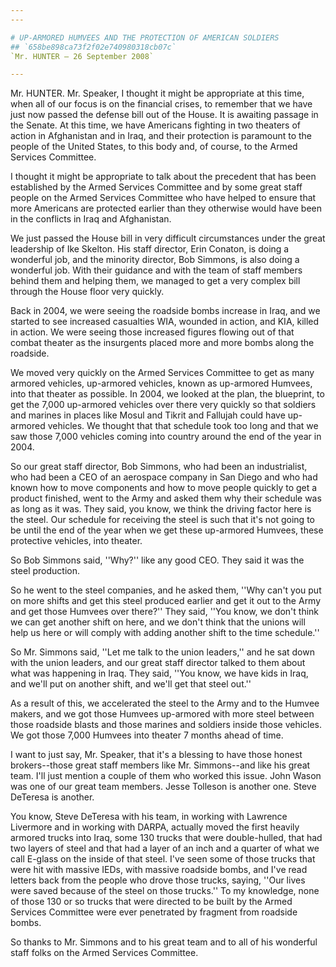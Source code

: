 ```yaml
---
---

# UP-ARMORED HUMVEES AND THE PROTECTION OF AMERICAN SOLDIERS
## `658be898ca73f2f02e740980318cb07c`
`Mr. HUNTER — 26 September 2008`

---
```



Mr. HUNTER. Mr. Speaker, I thought it might be appropriate at this 
time, when all of our focus is on the financial crises, to remember 
that we have just now passed the defense bill out of the House. It is 
awaiting passage in the Senate. At this time, we have Americans 
fighting in two theaters of action in Afghanistan and in Iraq, and 
their protection is paramount to the people of the United States, to 
this body and, of course, to the Armed Services Committee.

I thought it might be appropriate to talk about the precedent that 
has been established by the Armed Services Committee and by some great 
staff people on the Armed Services Committee who have helped to ensure 
that more Americans are protected earlier than they otherwise would 
have been in the conflicts in Iraq and Afghanistan.

We just passed the House bill in very difficult circumstances under 
the great leadership of Ike Skelton. His staff director, Erin Conaton, 
is doing a wonderful job, and the minority director, Bob Simmons, is 
also doing a wonderful job. With their guidance and with the team of 
staff members behind them and helping them, we managed to get a very 
complex bill through the House floor very quickly.

Back in 2004, we were seeing the roadside bombs increase in Iraq, and 
we started to see increased casualties WIA, wounded in action, and KIA, 
killed in action. We were seeing those increased figures flowing out of 
that combat theater as the insurgents placed more and more bombs along 
the roadside.

We moved very quickly on the Armed Services Committee to get as many 
armored vehicles, up-armored vehicles, known as up-armored Humvees, 
into that theater as possible. In 2004, we looked at the plan, the 
blueprint, to get the 7,000 up-armored vehicles over there very quickly 
so that soldiers and marines in places like Mosul and Tikrit and 
Fallujah could have up-armored vehicles. We thought that that schedule 
took too long and that we saw those 7,000 vehicles coming into country 
around the end of the year in 2004.

So our great staff director, Bob Simmons, who had been an 
industrialist, who had been a CEO of an aerospace company in San Diego 
and who had known how to move components and how to move people quickly 
to get a product finished, went to the Army and asked them why their 
schedule was as long as it was. They said, you know, we think the 
driving factor here is the steel. Our schedule for receiving the steel 
is such that it's not going to be until the end of the year when we get 
these up-armored Humvees, these protective vehicles, into theater.

So Bob Simmons said, ''Why?'' like any good CEO. They said it was the 
steel production.

So he went to the steel companies, and he asked them, ''Why can't you 
put on more shifts and get this steel produced earlier and get it out 
to the Army and get those Humvees over there?'' They said, ''You know, 
we don't think we can get another shift on here, and we don't think 
that the unions will help us here or will comply with adding another 
shift to the time schedule.''

So Mr. Simmons said, ''Let me talk to the union leaders,'' and he sat 
down with the union leaders, and our great staff director talked to 
them about what was happening in Iraq. They said, ''You know, we have 
kids in Iraq, and we'll put on another shift, and we'll get that steel 
out.''

As a result of this, we accelerated the steel to the Army and to the 
Humvee makers, and we got those Humvees up-armored with more steel 
between those roadside blasts and those marines and soldiers inside 
those vehicles. We got those 7,000 Humvees into theater 7 months ahead 
of time.

I want to just say, Mr. Speaker, that it's a blessing to have those 
honest brokers--those great staff members like Mr. Simmons--and like 
his great team. I'll just mention a couple of them who worked this 
issue. John Wason was one of our great team members. Jesse Tolleson is 
another one. Steve DeTeresa is another.

You know, Steve DeTeresa with his team, in working with Lawrence 
Livermore and in working with DARPA, actually moved the first heavily 
armored trucks into Iraq, some 130 trucks that were double-hulled, that 
had two layers of steel and that had a layer of an inch and a quarter 
of what we call E-glass on the inside of that steel. I've seen some of 
those trucks that were hit with massive IEDs, with massive roadside 
bombs, and I've read letters back from the people who drove those 
trucks, saying, ''Our lives were saved because of the steel on those 
trucks.'' To my knowledge, none of those 130 or so trucks that were 
directed to be built by the Armed Services Committee were ever 
penetrated by fragment from roadside bombs.

So thanks to Mr. Simmons and to his great team and to all of his 
wonderful staff folks on the Armed Services Committee.

